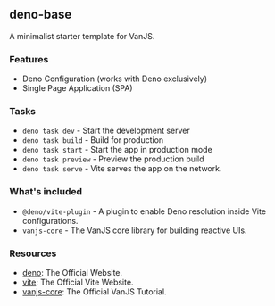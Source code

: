 ## deno-base

A minimalist starter template for VanJS.


### Features

* Deno Configuration (works with Deno exclusively)
* Single Page Application (SPA)


### Tasks

* `deno task dev` - Start the development server
* `deno task build` - Build for production
* `deno task start` - Start the app in production mode
* `deno task preview` - Preview the production build
* `deno task serve` - Vite serves the app on the network.


### What's included

* `@deno/vite-plugin` - A plugin to enable Deno resolution inside Vite configurations.
* `vanjs-core` - The VanJS core library for building reactive UIs.


### Resources

* [deno](https://deno.com): The Official Website.
* [vite](https://vite.dev): The Official Vite Website.
* [vanjs-core](https://vanjs.org/tutorial): The Official VanJS Tutorial.
